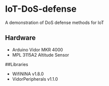 # IoT-DoS-defense
A demonstration of DoS defense methods for IoT

## Hardware
- Arduino Vidor MKR 4000
- MPL 3115A2 Altitude Sensor

##Libraries
- WifiNINA v1.8.0
- VidorPeripherals v1.1.0
